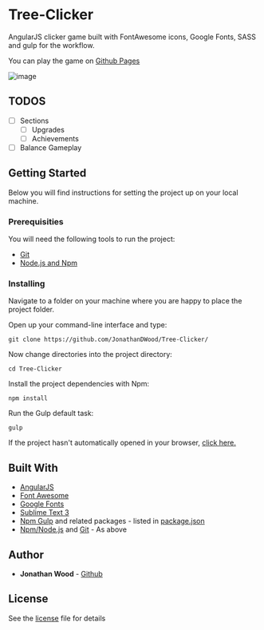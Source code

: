 # Tree-Clicker

AngularJS clicker game built with FontAwesome icons, Google Fonts, SASS and gulp for the workflow.

You can play the game on [Github Pages](https://jonathandwood.github.io/Tree-Clicker/)

![image](https://user-images.githubusercontent.com/20028526/36935806-5b8c7cc8-1eca-11e8-856e-889dc1850e86.png)


## TODOS

- [ ] Sections
	- [ ] Upgrades
	- [ ] Achievements
- [ ] Balance Gameplay

## Getting Started
Below you will find instructions for setting the project up on your local machine.

### Prerequisities
You will need the following tools to run the project:
* [Git](https://git-scm.com/book/en/v2/Getting-Started-Installing-Git)
* [Node.js and Npm](https://nodejs.org/en/download/)

### Installing
Navigate to a folder on your machine where you are happy to place the project folder.

Open up your command-line interface and type:
```
git clone https://github.com/JonathanDWood/Tree-Clicker/
```
Now change directories into the project directory:
```
cd Tree-Clicker
```
Install the project dependencies with Npm:
```
npm install
```
Run the Gulp default task:
```
gulp
```
If the project hasn't automatically opened in your browser, [click here.](http://localhost:3000)

## Built With
* [AngularJS](https://angularjs.org/)
* [Font Awesome](http://fontawesome.io/)
* [Google Fonts](https://fonts.google.com/)
* [Sublime Text 3](https://www.sublimetext.com/3)
* [Npm Gulp](https://www.npmjs.com/package/gulp) and related packages - listed in [package.json](package.json)
* [Npm/Node.js](https://nodejs.org/en/download/) and [Git](https://git-scm.com/book/en/v2/Getting-Started-Installing-Git) - As above

## Author
* **Jonathan Wood** - [Github](https://github.com/JonathanDWood/)

## License
See the [license](LICENSE) file for details
